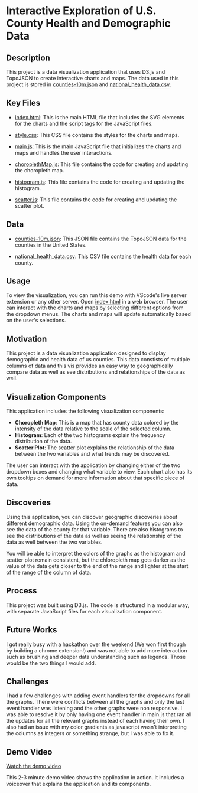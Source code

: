 # Interactive Exploration of U.S. County Health and Demographic Data

## Description

This project is a data visualization application that uses D3.js and TopoJSON to create interactive charts and maps. The data used in this project is stored in [counties-10m.json](data/counties-10m.json) and [national_health_data.csv](data/national_health_data.csv).

## Key Files

- [index.html](index.html): This is the main HTML file that includes the SVG elements for the charts and the script tags for the JavaScript files.

- [style.css](css/style.css): This CSS file contains the styles for the charts and maps.

- [main.js](js/main.js): This is the main JavaScript file that initializes the charts and maps and handles the user interactions.

- [choroplethMap.js](js/choroplethMap.js): This file contains the code for creating and updating the choropleth map.

- [histogram.js](js/histogram.js): This file contains the code for creating and updating the histogram.

- [scatter.js](js/scatter.js): This file contains the code for creating and updating the scatter plot.

## Data

- [counties-10m.json](data/counties-10m.json): This JSON file contains the TopoJSON data for the counties in the United States.

- [national_health_data.csv](data/national_health_data.csv): This CSV file contains the health data for each county.

## Usage

To view the visualization, you can run this demo with VScode's live server extension or any other server. Open [index.html](index.html) in a web browser. The user can interact with the charts and maps by selecting different options from the dropdown menus. The charts and maps will update automatically based on the user's selections.

## Motivation

This project is a data visualization application designed to display demographic and health data of us counties. This data constists of multiple columns of data and this vis provides an easy way to geographically compare data as well as see distributions and relationships of the data as well.

## Visualization Components

This application includes the following visualization components:

- **Choropleth Map**: This is a map that has county data colored by the intensity of the data relative to the scale of the selected column.
- **Histogram**: Each of the two histograms explain the frequency distribution of the data.
- **Scatter Plot**: The scatter plot explains the relationship of the data between the two variables and what trends may be discovered.

The user can interact with the application by changing either of the two dropdown boxes and changing what variable to view. Each chart also has its own tooltips on demand for more information about that specific piece of data.

## Discoveries

Using this application, you can discover geographic discoveries about different demographic data. Using the on-demand features you can also see the data of the county for that variable. There are also histograms to see the distributions of the data as well as seeing the relationship of the data as well between the two variables.

You will be able to interpret the colors of the graphs as the histogram and scatter plot remain consistent, but the chloropleth map gets darker as the value of the data gets closer to the end of the range and lighter at the start of the range of the column of data.

## Process

This project was built using D3.js. The code is structured in a modular way, with separate JavaScript files for each visualization component. 

## Future Works

I got really busy with a hackathon over the weekend (We won first though by building a chrome extension!) and was not able to add more interaction such as brushing and deeper data understanding such as legends. Those would be the two things I would add.

## Challenges

I had a few challenges with adding event handlers for the dropdowns for all the graphs. There were conflicts between all the graphs and only the last event handler was listening and the other graphs were non responsive. I was able to resolve it by only having one event handler in main.js that ran all the updates for all the relevant graphs instead of each having their own. I also had an issue with my color gradients as javascript wasn't interpreting the columns as integers or something strange, but I was able to fix it.

## Demo Video

[Watch the demo video](link-to-demo-video)

This 2-3 minute demo video shows the application in action. It includes a voiceover that explains the application and its components.
